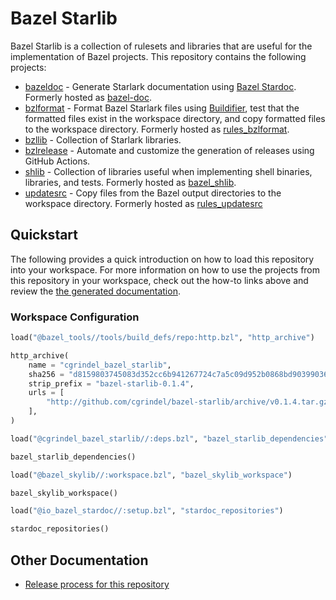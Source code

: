 # Bazel Starlib

Bazel Starlib is a collection of rulesets and libraries that are useful for the implementation of
Bazel projects. This repository contains the following projects:

- [bazeldoc](/doc/bazeldoc/README.md) - Generate Starlark documentation using [Bazel
  Stardoc](https://github.com/bazelbuild/stardoc). Formerly hosted as [bazel-doc](https://github.com/cgrindel/bazel-doc).
- [bzlformat](/doc/bzlformat/README.md) - Format Bazel Starlark files using
  [Buildifier](https://github.com/bazelbuild/buildtools/tree/master/buildifier), test that the
  formatted files exist in the workspace directory, and copy formatted files to the workspace
  directory. Formerly hosted as [rules_bzlformat](https://github.com/cgrindel/rules_bzlformat).
- [bzllib](/doc/bzllib/README.md) - Collection of Starlark libraries.
- [bzlrelease](/doc/bzlrelease/README.md) - Automate and customize the generation of releases using
  GitHub Actions.
- [shlib](/doc/shlib/README.md) - Collection of libraries useful when implementing shell binaries,
  libraries, and tests. Formerly hosted as [bazel_shlib](https://github.com/cgrindel/bazel_shlib).
- [updatesrc](/doc/updatesrc/README.md) - Copy files from the Bazel output directories to the
  workspace directory. Formerly hosted as [rules_updatesrc](https://github.com/cgrindel/rules_updatesrc)


## Quickstart

The following provides a quick introduction on how to load this repository into your workspace.  For
more information on how to use the projects from this repository in your workspace, check out the
how-to links above and review the [the generated documentation](/doc/).

### Workspace Configuration

<!-- BEGIN WORKSPACE SNIPPET -->
```python
load("@bazel_tools//tools/build_defs/repo:http.bzl", "http_archive")

http_archive(
    name = "cgrindel_bazel_starlib",
    sha256 = "d8159803745083d352cc6b941267724c7a5c09d952b0868bd90399036fb3ccde",
    strip_prefix = "bazel-starlib-0.1.4",
    urls = [
        "http://github.com/cgrindel/bazel-starlib/archive/v0.1.4.tar.gz",
    ],
)

load("@cgrindel_bazel_starlib//:deps.bzl", "bazel_starlib_dependencies")

bazel_starlib_dependencies()

load("@bazel_skylib//:workspace.bzl", "bazel_skylib_workspace")

bazel_skylib_workspace()

load("@io_bazel_stardoc//:setup.bzl", "stardoc_repositories")

stardoc_repositories()
```
<!-- END WORKSPACE SNIPPET -->

## Other Documentation

- [Release process for this repository](release/README.md)
